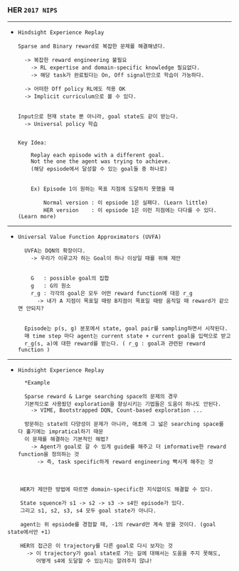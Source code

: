 ### HER `2017 NIPS`

---

- `Hindsight Experience Replay`



      Sparse and Binary reward로 복잡한 문제를 해결해냈다.
      
        -> 복잡한 reward engineering 불필요
          -> RL expertise and domain-specific knowledge 필요없다.
          -> 해당 task가 완료됬다는 On, Off signal만으로 학습이 가능하다.
          
        -> 어떠한 Off policy RL에도 적용 OK
        -> Implicit curriculum으로 볼 수 있다.
        

      Input으로 현재 state 뿐 아니라, goal state도 같이 받는다.
        -> Universal policy 학습 
        
        
      Key Idea:
      
          Replay each episode with a different goal.
          Not the one the agent was trying to achieve.
          (해당 epsiode에서 달성할 수 있는 goal들 중 하나로)
          
          
          Ex) Episode 1이 원하는 목표 지점에 도달하지 못했을 때
          
              Normal version : 이 epsiode 1은 실패다. (Learn little)
              HER version    : 이 epsiode 1은 이런 지점에는 다다를 수 있다. (Learn more)


---
- `Universal Value Function Approximators (UVFA)`



        UVFA는 DQN의 확장이다.
          -> 우리가 이루고자 하는 Goal이 하나 이상일 때를 위해 제안 


          G   : possible goal의 집합 
          g   : G의 원소
          r_g : 각각의 goal은 모두 어떤 reward function에 대응 r_g
            -> 내가 A 지점이 목표일 때랑 B지점이 목표일 때랑 움직일 때 reward가 같으면 안되지?


        Episode는 p(s, g) 분포에서 state, goal pair를 sampling하면서 시작된다.
        매 time step 마다 agent는 current state + current goal을 입력으로 받고 
        r_g(s, a)에 대한 reward를 받는다. ( r_g : goal과 관련된 reward function )
          

---
- `Hindsight Experience Replay`


    
        *Example
        
        Sparse reward & Large searching space의 문제의 경우 
        기본적으로 사용됬던 exploration을 향상시키는 기법들은 도움이 하나도 안된다.
          -> VIME, Bootstrapped DQN, Count-based exploration ...

        방문하는 state의 다양성이 문제가 아니라, 애초에 그 넓은 searching space를 다 훑기에는 impratical하기 때문
        이 문제를 해결하는 기본적인 해법?        
          -> Agent가 goal로 갈 수 있게 guide를 해주고 더 imformative한 reward function을 정의하는 것 
            -> 즉, task specific하게 reward engineering 빡시게 해주는 것
        
<br>

        HER가 제안한 방법에 따르면 domain-specific한 지식없이도 해결할 수 있다.
        
        State squence가 s1 -> s2 -> s3 -> s4인 episode가 있다.
        그리고 s1, s2, s3, s4 모두 goal state가 아니다.
        
        agent는 위 epsiode를 경험할 때, -1의 reward만 계속 받을 것이다. (goal state에서만 +1)
        
        HER의 접근은 이 trajectory를 다른 goal로 다시 보자는 것
          -> 이 trajectory가 goal state로 가는 길에 대해서는 도움을 주지 못해도,
             어떻게 s4에 도달할 수 있는지는 알려주지 않냐!
        
        
        
        
          
        
        
        
        
        
